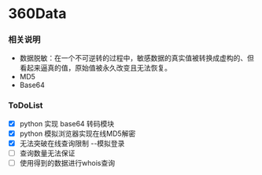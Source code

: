 # 360Data

### 相关说明

- 数据脱敏：在一个不可逆转的过程中，敏感数据的真实值被转换成虚构的、但看起来逼真的值，原始值被永久改变且无法恢复。
- MD5
- Base64

### ToDoList
- [x] python 实现 base64 转码模块
- [x] python 模拟浏览器实现在线MD5解密
- [x] 无法突破在线查询限制  --模拟登录
- [ ] 查询数量无法保证
- [ ] 使用得到的数据进行whois查询
